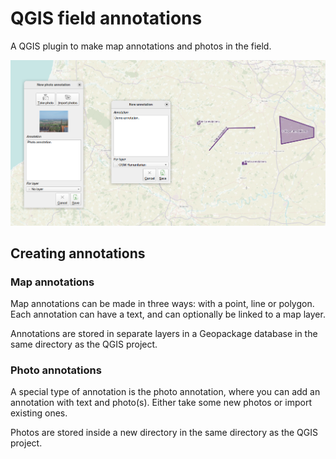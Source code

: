 # QGIS field annotations

A QGIS plugin to make map annotations and photos in the field.

![Preview of field annotations in QGIS](field_annotation_example.png "Preview of field annotations in QGIS")

## Creating annotations

### Map annotations

Map annotations can be made in three ways: with a point, line or polygon. Each annotation can have a text, and can optionally be linked to a map layer.

Annotations are stored in separate layers in a Geopackage database in the same directory as the QGIS project.

### Photo annotations

A special type of annotation is the photo annotation, where you can add an annotation with text and photo(s). Either take some new photos or import existing ones.

Photos are stored inside a new directory in the same directory as the QGIS project.
